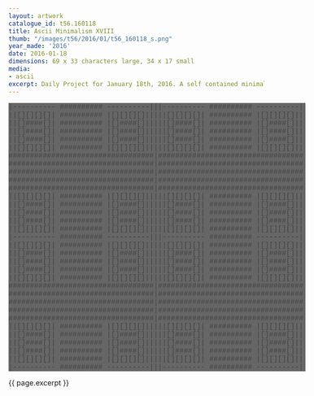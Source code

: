 ```yaml
---
layout: artwork
catalogue_id: t56.160118
title: Ascii Minimalism XVIII
thumb: "/images/t56/2016/01/t56_160118_s.png"
year_made: '2016'
date: 2016-01-18
dimensions: 69 x 33 characters large, 34 x 17 small
media:
- ascii
excerpt: Daily Project for January 18th, 2016. A self contained minimalist ascii artwork. Fonts and css styles are allowed and included on page. Adapts to mobile and laptop breakpoints.
---
```


<style>
  pre {
      background-color: #666666;
      color: #444444;
      font-family: Courier,monospace;
      font-size: .875rem;
      line-height: 1rem;
      padding: 0;
      overflow: hidden;
  }
  pre .alt {
    color: #333333;
    background-color: #777777;
  }

  @media screen and (max-width: 600px) {
    .ascii-large {
      display: none;
    }
    pre {
      width: 18rem;
    }
  }
  @media screen and (min-width: 600px){
    .ascii-small {
      display: none;
    }
    pre {
      width: 36.5rem;
    }
  }
</style>

<pre class="ascii-large">
|---------- ########## ----------|||---------- ########## ----------|
||[][][][]| ########## |[][][][]|||||[][][][]| ########## |[][][][]||
||[]####[]| ########## |[]####[]|||||[]####[]| ########## |[]####[]||
||[]####[]| ########## |[]####[]|||||[]####[]| ########## |[]####[]||
||[]####[]| ########## |[]####[]|||||[]####[]| ########## |[]####[]||
||[][][][]| ########## |[][][][]|||||[][][][]| ########## |[][][][]||
##################################|##################################
##################################|##################################
##################################|##################################
##################################|##################################
##################################|##################################
||[][][][]| ########## |[][][][]|||||[][][][]| ########## |[][][][]||
||[]####[]| ########## |[]####[]|||||[]####[]| ########## |[]####[]||
||[]####[]| ########## |[]####[]|||||[]####[]| ########## |[]####[]||
||[]####[]| ########## |[]####[]|||||[]####[]| ########## |[]####[]||
||[][][][]| ########## |[][][][]|||||[][][][]| ########## |[][][][]||
|---------- ########## ----------|||---------- ########## ----------|
||[][][][]| ########## |[][][][]|||||[][][][]| ########## |[][][][]||
||[]####[]| ########## |[]####[]|||||[]####[]| ########## |[]####[]||
||[]####[]| ########## |[]####[]|||||[]####[]| ########## |[]####[]||
||[]####[]| ########## |[]####[]|||||[]####[]| ########## |[]####[]||
||[][][][]| ########## |[][][][]|||||[][][][]| ########## |[][][][]||
##################################|##################################
##################################|##################################
##################################|##################################
##################################|##################################
##################################|##################################
||[][][][]| ########## |[][][][]|||||[][][][]| ########## |[][][][]||
||[]####[]| ########## |[]####[]|||||[]####[]| ########## |[]####[]||
||[]####[]| ########## |[]####[]|||||[]####[]| ########## |[]####[]||
||[]####[]| ########## |[]####[]|||||[]####[]| ########## |[]####[]||
||[][][][]| ########## |[][][][]|||||[][][][]| ########## |[][][][]||
|---------- ########## ----------|||---------- ########## ----------|
</pre>

<pre class="ascii-small">
|---------- ########## ----------|
||[][][][]| ########## |[][][][]||
||[]####[]| ########## |[]####[]||
||[]####[]| ########## |[]####[]||
||[]####[]| ########## |[]####[]||
||[][][][]| ########## |[][][][]||
##################################
##################################
##################################
##################################
##################################
||[][][][]| ########## |[][][][]||
||[]####[]| ########## |[]####[]||
||[]####[]| ########## |[]####[]||
||[]####[]| ########## |[]####[]||
||[][][][]| ########## |[][][][]||
|---------- ########## ----------|
</pre>

{{ page.excerpt }}
